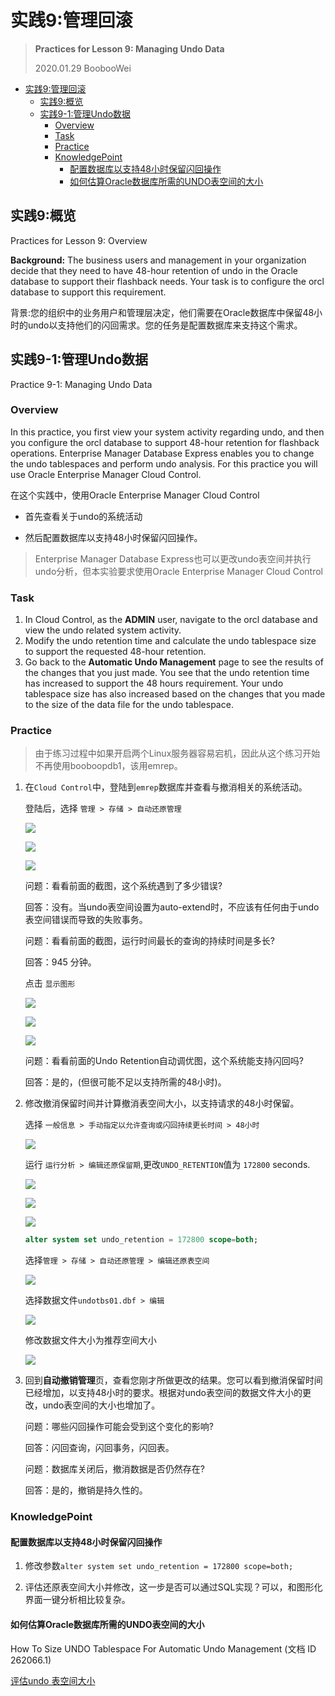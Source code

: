 # 实践9:管理回滚

> **Practices for Lesson 9: Managing Undo Data**
>
> 2020.01.29 BoobooWei

<!-- MDTOC maxdepth:6 firsth1:1 numbering:0 flatten:0 bullets:1 updateOnSave:1 -->

- [实践9:管理回滚](#实践9管理回滚)   
   - [实践9:概览](#实践9概览)   
   - [实践9-1:管理Undo数据](#实践9-1管理undo数据)   
      - [Overview](#overview)   
      - [Task](#task)   
      - [Practice](#practice)   
      - [KnowledgePoint](#knowledgepoint)   
         - [配置数据库以支持48小时保留闪回操作](#配置数据库以支持48小时保留闪回操作)   
         - [如何估算Oracle数据库所需的UNDO表空间的大小](#如何估算oracle数据库所需的undo表空间的大小)   

<!-- /MDTOC -->

## 实践9:概览

Practices for Lesson 9: Overview

**Background:** The business users and management in your organization decide that they need to have 48-hour retention of undo in the Oracle database to support their flashback needs. Your task is to configure the orcl database to support this requirement.

背景:您的组织中的业务用户和管理层决定，他们需要在Oracle数据库中保留48小时的undo以支持他们的闪回需求。您的任务是配置数据库来支持这个需求。

## 实践9-1:管理Undo数据

Practice 9-1: Managing Undo Data

### Overview

In this practice, you first view your system activity regarding undo, and then you configure the orcl database to support 48-hour retention for flashback operations. Enterprise Manager Database Express enables you to change the undo tablespaces and perform undo analysis. For this practice you will use Oracle Enterprise Manager Cloud Control.

在这个实践中，使用Oracle Enterprise Manager Cloud Control

* 首先查看关于undo的系统活动

* 然后配置数据库以支持48小时保留闪回操作。

> Enterprise Manager Database Express也可以更改undo表空间并执行undo分析，但本实验要求使用Oracle Enterprise Manager Cloud Control

### Task

1. In Cloud Control, as the **ADMIN** user, navigate to the orcl database and view the undo related system activity.
2. Modify the undo retention time and calculate the undo tablespace size to support the requested 48-hour retention.
3. Go back to the **Automatic Undo Management** page to see the results of the changes that you just made. You see that the undo retention time has increased to support the 48 hours requirement. Your undo tablespace size has also increased based on the changes that you made to the size of the data file for the undo tablespace.

### Practice

> 由于练习过程中如果开启两个Linux服务器容易宕机，因此从这个练习开始不再使用booboopdb1，该用emrep。

1. 在`Cloud Control`中，登陆到`emrep`数据库并查看与撤消相关的系统活动。

   登陆后，选择 `管理 > 存储 > 自动还原管理`

   ![](pic/0901.png)

   ![](pic/0902.png)

   ![](pic/0903.png)

   问题：看看前面的截图，这个系统遇到了多少错误?

   回答：没有。当undo表空间设置为auto-extend时，不应该有任何由于undo表空间错误而导致的失败事务。

   问题：看看前面的截图，运行时间最长的查询的持续时间是多长?

   回答：945 分钟。

   点击 `显示图形`

   ![](pic/0904.png)

   ![](pic/0905.png)

   ![](pic/0906.png)

   问题：看看前面的Undo Retention自动调优图，这个系统能支持闪回吗?

   回答：是的，(但很可能不足以支持所需的48小时)。

2. 修改撤消保留时间并计算撤消表空间大小，以支持请求的48小时保留。

   选择 `一般信息 > 手动指定以允许查询或闪回持续更长时间 > 48小时`

   ![](pic/0907.png)

   运行 `运行分析 > 编辑还原保留期`,更改`UNDO_RETENTION`值为 `172800` seconds.

   ![](pic/0908.png)

   ![](pic/0909.png)

   ![](pic/0910.png)

   ```sql
   alter system set undo_retention = 172800 scope=both;
   ```

   选择`管理 > 存储 > 自动还原管理 > 编辑还原表空间`

   ![](pic/0911.png)

   选择数据文件`undotbs01.dbf > 编辑`

   ![](pic/0912.png)

   修改数据文件大小为推荐空间大小

   ![](pic/0913.png)

3. 回到**自动撤销管理**页，查看您刚才所做更改的结果。您可以看到撤消保留时间已经增加，以支持48小时的要求。根据对undo表空间的数据文件大小的更改，undo表空间的大小也增加了。

   问题：哪些闪回操作可能会受到这个变化的影响?

   回答：闪回查询，闪回事务，闪回表。

   问题：数据库关闭后，撤消数据是否仍然存在?

   回答：是的，撤销是持久性的。

### KnowledgePoint

#### 配置数据库以支持48小时保留闪回操作

1. 修改参数`alter system set undo_retention = 172800 scope=both;`

2. 评估还原表空间大小并修改，这一步是否可以通过SQL实现？可以，和图形化界面一键分析相比较复杂。

#### 如何估算Oracle数据库所需的UNDO表空间的大小
How To Size UNDO Tablespace For Automatic Undo Management (文档 ID 262066.1)

[评估undo 表空间大小](https://blog.csdn.net/congjiu2607/article/details/100364186)
